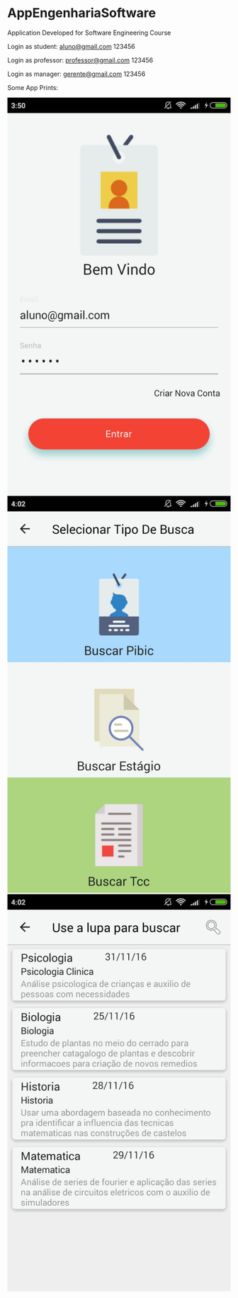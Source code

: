 # AppEngenhariaSoftware
Application Developed for Software Engineering Course

Login as student:
aluno@gmail.com
123456

Login as professor:
professor@gmail.com
123456

Login as manager:
gerente@gmail.com
123456

Some App Prints:

![alt tag](https://github.com/vzaffalon/AppEngenhariaSoftware/blob/master/image1.jpeg)
![alt tag](https://github.com/vzaffalon/AppEngenhariaSoftware/blob/master/image3.jpeg)
![alt tag](https://github.com/vzaffalon/AppEngenhariaSoftware/blob/master/image2.jpeg)
